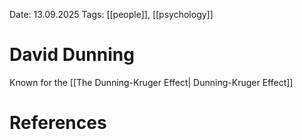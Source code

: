 Date: 13.09.2025
Tags: [[people]], [[psychology]]

# David Dunning

Known for the [[The Dunning-Kruger Effect| Dunning-Kruger Effect]]

# References